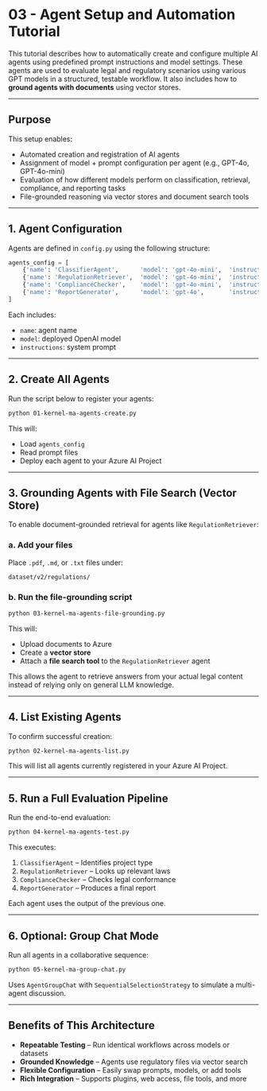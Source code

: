 # 03 - Agent Setup and Automation Tutorial

This tutorial describes how to automatically create and configure multiple AI agents using predefined prompt instructions and model settings. These agents are used to evaluate legal and regulatory scenarios using various GPT models in a structured, testable workflow. It also includes how to **ground agents with documents** using vector stores.

---

## Purpose

This setup enables:

- Automated creation and registration of AI agents
- Assignment of model + prompt configuration per agent (e.g., GPT-4o, GPT-4o-mini)
- Evaluation of how different models perform on classification, retrieval, compliance, and reporting tasks
- File-grounded reasoning via vector stores and document search tools

---

## 1. Agent Configuration

Agents are defined in `config.py` using the following structure:

```python
agents_config = [
    {'name': 'ClassifierAgent',      'model': 'gpt-4o-mini',  'instructions': DIR_ROOT / "prompts/v2/1_ClassifierAgentPrompt.md"},
    {'name': 'RegulationRetriever',  'model': 'gpt-4o-mini',  'instructions': DIR_ROOT / "prompts/v2/2_RegulationRetrieverAgentPrompt.md"},
    {'name': 'ComplianceChecker',    'model': 'gpt-4o-mini',  'instructions': DIR_ROOT / "prompts/v2/3_ComplianceCheckerAgentPrompt.md"},
    {'name': 'ReportGenerator',      'model': 'gpt-4o',       'instructions': DIR_ROOT / "prompts/v2/4_ReportGeneratorAgentPrompt.md"},
]
```

Each includes:

- `name`: agent name
- `model`: deployed OpenAI model
- `instructions`: system prompt

---

## 2. Create All Agents

Run the script below to register your agents:

```bash
python 01-kernel-ma-agents-create.py
```

This will:

- Load `agents_config`
- Read prompt files
- Deploy each agent to your Azure AI Project

---

## 3. Grounding Agents with File Search (Vector Store)

To enable document-grounded retrieval for agents like `RegulationRetriever`:

### a. Add your files

Place `.pdf`, `.md`, or `.txt` files under:

```
dataset/v2/regulations/
```

### b. Run the file-grounding script

```bash
python 03-kernel-ma-agents-file-grounding.py
```

This will:

- Upload documents to Azure
- Create a **vector store**
- Attach a **file search tool** to the `RegulationRetriever` agent

This allows the agent to retrieve answers from your actual legal content instead of relying only on general LLM knowledge.

---

## 4. List Existing Agents

To confirm successful creation:

```bash
python 02-kernel-ma-agents-list.py
```

This will list all agents currently registered in your Azure AI Project.

---

## 5. Run a Full Evaluation Pipeline

Run the end-to-end evaluation:

```bash
python 04-kernel-ma-agents-test.py
```

This executes:

1. `ClassifierAgent` – Identifies project type
2. `RegulationRetriever` – Looks up relevant laws
3. `ComplianceChecker` – Checks legal conformance
4. `ReportGenerator` – Produces a final report

Each agent uses the output of the previous one.

---

## 6. Optional: Group Chat Mode

Run all agents in a collaborative sequence:

```bash
python 05-kernel-ma-group-chat.py
```

Uses `AgentGroupChat` with `SequentialSelectionStrategy` to simulate a multi-agent discussion.

---

## Benefits of This Architecture

- **Repeatable Testing** – Run identical workflows across models or datasets
- **Grounded Knowledge** – Agents use regulatory files via vector search
- **Flexible Configuration** – Easily swap prompts, models, or add tools
- **Rich Integration** – Supports plugins, web access, file tools, and more

 